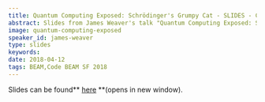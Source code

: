 ```yaml
---
title: Quantum Computing Exposed: Schrödinger's Grumpy Cat - SLIDES - Code BEAM SF 2018
abstract: Slides from James Weaver's talk "Quantum Computing Exposed: Schrödinger's Grumpy Cat" - Code BEAM SF 2018
image: quantum-computing-exposed
speaker_id: james-weaver
type: slides
keywords: 
date: 2018-04-12
tags: BEAM,Code BEAM SF 2018
---
```

Slides can be found** <a href="http://slides.com/javafxpert/quantum-computing-exposed-schrodingers-grumpy-cat#/" target="_blank">here</a> **(opens in new window).

